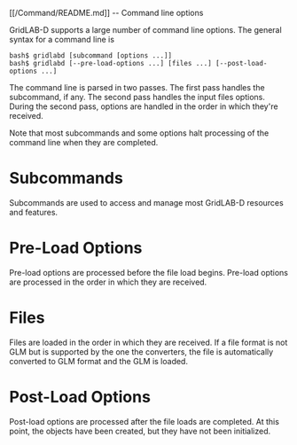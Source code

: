 [[/Command/README.md]] -- Command line options

GridLAB-D supports a large number of command line options.  The general syntax for a command line is

~~~
bash$ gridlabd [subcommand [options ...]] 
bash$ gridlabd [--pre-load-options ...] [files ...] [--post-load-options ...]
~~~

The command line is parsed in two passes. The first pass handles the subcommand, if any.  The second pass handles the input files options.  During the second pass, options are handled in the order in which they're received.

Note that most subcommands and some options halt processing of the command line when they are completed.

# Subcommands

Subcommands are used to access and manage most GridLAB-D resources and features.

# Pre-Load Options

Pre-load options are processed before the file load begins.  Pre-load options are processed in the order in which they are received.

# Files

Files are loaded in the order in which they are received.  If a file format is not GLM but is supported by the one the converters, the file is automatically converted to GLM format and the GLM is loaded. 

# Post-Load Options

Post-load options are processed after the file loads are completed.  At this point, the objects have been created, but they have not been initialized.
